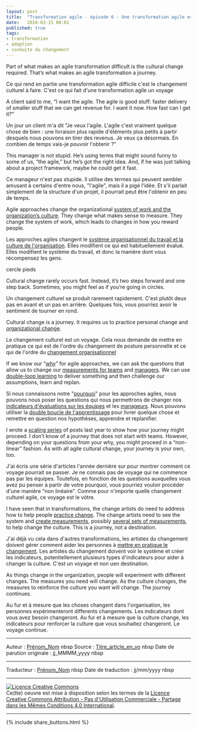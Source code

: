 ```yaml
---
layout: post
title:  "Transformation agile - épisode 6 - Une transformation agile est un voyage"
date:   2018-03-15 00:01
published: true
tags:
- transformation
- adoption
- conduite du changement
---
```


Part of what makes an agile transformation difficult is the cultural change required. That’s what makes an agile transformation a journey.

Ce qui rend en partie une transformation agile difficile c'est le changement culturel à faire. C'est ce qui fait d'une transformation agile un voyage

A client said to me, “I want the agile. The agile is good stuff: faster delivery of smaller stuff that we can get revenue for. I want it now. How fast can I get it?”

Un jour un client m'a dit "Je veux l'agile. L'agile c'est vraiment quelque chose de bien : une livraison plus rapide d'éléments plus petits à partir desquels nous pouvons en tirer des revenus. Je veux ça désormais. En combien de temps vais-je pouvoir l'obtenir ?"

This manager is not stupid. He’s using terms that might sound funny to some of us, “the agile,” but he’s got the right idea. And, if he was just talking about a project framework, maybe he could get it fast.

Ce manageur n'est pas stupide. Il utilise des termes qui peuvent sembler amusant à certains d'entre nous, "l'agile", mais il a pigé l'idée. Et s'il parlait simplement de la structure d'un projet, il pourrait peut être l'obtenir en peu de temps.

Agile approaches change the organizational [system of work and the organization’s culture](https://www.jrothman.com/mpd/agile/2018/02/agile-transformation-see-system-culture-part-3/). They change what makes sense to measure. They change the system of work, which leads to changes in how you reward people.

Les approches agiles changent le [système organisationnel du travail et la culture de l'organisation](http://www.les-traducteurs-agiles.org/2018/05/02/transformation-agile-systeme-et-culture.html). Elles modifient ce qui est habituellement évalué. Elles modifient le système du travail, et donc la manière dont vous récompensez les gens.

<div>cercle pieds</div>



Cultural change rarely occurs fast. Instead, it’s two steps forward and one step back. Sometimes, you might feel as if you’re going in circles.

Un changement culturel se produit rarement rapidement. C'est plutôt deux pas en avant et un pas en arrière. Quelques fois, vous pourriez avoir le sentiment de tourner en rond.

Cultural change is a journey. It requires us to practice personal change and [organizational change](https://www.jrothman.com/mpd/agile/2018/02/agile-transformation-practice-change-part-2/).

Le changement culturel est un voyage. Cela nous demande de mettre en pratique ce qui est de l'ordre du changement de posture personnelle et ce qui de l'ordre du [changement organisationnel](http://www.les-traducteurs-agiles.org/2018/04/12/transformation-agile-mettre-en-pratique-le-changement.html)

If we know our “[why](https://www.jrothman.com/mpd/agile/2018/02/agile-transformation-introduction-answering-part1/)” for agile approaches, we can ask the questions that allow us to change our [measurements for teams](https://www.jrothman.com/mpd/agile/2018/02/agile-transformation-possible-organizational-measurements-part-4/) and [managers](https://www.jrothman.com/mpd/agile/2018/03/agile-transformation-more-possible-organizational-measurements-part-5/). We can use [double-loop learning](https://www.jrothman.com/mpd/agile/2018/02/agile-transformation-practice-change-part-2/) to deliver something and then challenge our assumptions, learn and replan.

Si nous connaissons notre "[pourquoi](http://www.les-traducteurs-agiles.org/2018/04/05/transformation-agile-pourquoi.html)" pour les approches agiles, nous pouvons nous poser les questions qui nous permettrons de changer nos [indicateurs d'évaluations sur les équipes](http://www.les-traducteurs-agiles.org/2018/05/24/transformation-agile-indicateurs-organisationnels-possibles.html) et les [manageurs](http://www.les-traducteurs-agiles.org/2018/06/26/transformation-agile-episode-5-quelques-indicateurs-organisationnels-possibles-de-plus.html). Nous pouvons utiliser la [double boucle de l'apprentissage](http://www.les-traducteurs-agiles.org/2018/04/12/transformation-agile-mettre-en-pratique-le-changement.html) pour livrer quelque chose et remettre en question nos hypothèses, apprendre et replanifier.

I wrote a [scaling series](https://www.jrothman.com/mpd/agile/2017/06/defining-scaling-agile-part-6-creating-the-agile-organization/) of posts last year to show how your journey might proceed. I don’t know of a journey that does not start with teams. However, depending on your questions from your why, you might proceed in a “non-linear” fashion. As with all agile cultural change, your journey is your own, too.

J'ai écris une série d'articles l'année dernière sur pour montrer comment ce voyage pourrait se passer. Je ne connais pas de voyage qui ne commence pas par les équipes. Toutefois, en fonction de les questions auxquelles vous avez pu penser à partir de votre pourquoi, vous pourriez vouloir procéder d'une manière "non linéaire". Comme pour n'importe quelle changement culturel agile, ce voyage est le vôtre.

I have seen that in transformations, the change artists do need to address how to help people [practice change](https://www.jrothman.com/mpd/agile/2018/02/agile-transformation-practice-change-part-2/). The change artists need to see the system and [create measurements](https://www.jrothman.com/mpd/agile/2018/02/agile-transformation-possible-organizational-measurements-part-4/), possibly [several sets of measurements](https://www.jrothman.com/mpd/agile/2018/03/agile-transformation-more-possible-organizational-measurements-part-5/), to help change the culture. This is a journey, not a destination.

J'ai déjà vu cela dans d'autres transformations, les artistes du changement doivent gérer comment aider les personnes à [mettre en pratique le changement](http://www.les-traducteurs-agiles.org/2018/04/12/transformation-agile-mettre-en-pratique-le-changement.html). Les artistes du changement doivent voir le système et créer les indicateurs, potentiellement plusieurs types d'indicateurs pour aider à changer la culture. C'est un voyage et non uen destination.

As things change in the organization, people will experiment with different changes. The measures you need will change. As the culture changes, the measures to reinforce the culture you want will change. The journey continues.

Au fur et à mesure que les choses changent dans l'organisation, les personnes expérimenteront differents changements. Les indicateurs dont vous avez besoin changeront. Au fur et à mesure que la culture change, les indicateurs pour renforcer la culture que vous souhaitez changeront. Le voyage continue.

---
Auteur : [Prénom_Nom](url_bio)  nbsp
Source : [Titre_article_en_vo](url_article_en_vo)  nbsp
Date de parution originale : jj_MMMM_yyyy  nbsp

---
Traducteur : [Prénom_Nom](url_bio)  nbsp
Date de traduction : jj/mm/yyyy  nbsp

---

<a rel="license" href="http://creativecommons.org/licenses/by-nc-sa/4.0/"><img alt="Licence Creative Commons" style="border-width:0" src="http://i.creativecommons.org/l/by-nc-sa/4.0/88x31.png" /></a><br />Ce(tte) oeuvre est mise à disposition selon les termes de la <a rel="license" href="http://creativecommons.org/licenses/by-nc-sa/4.0/">Licence Creative Commons Attribution - Pas d'Utilisation Commerciale - Partage dans les Mêmes Conditions 4.0 International</a>.

---

{% include share_buttons.html %}
